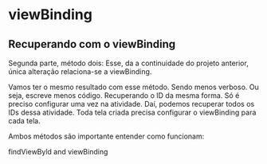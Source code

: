 # viewBinding
## Recuperando com o viewBinding

Segunda parte, método dois: Esse, da a continuidade do projeto anterior, única alteração relaciona-se a viewBinding.

Vamos ter o mesmo resultado com esse método. Sendo menos verboso. 
Ou seja, escreve menos código. Recuperando o ID da mesma forma.
Só é preciso configurar uma vez na atividade. Daí, podemos recuperar todos os IDs dessa atividade. Toda tela criada precisa configurar o viewBinding para cada tela.

Ambos métodos são importante entender como funcionam:

findViewByld and viewBinding
